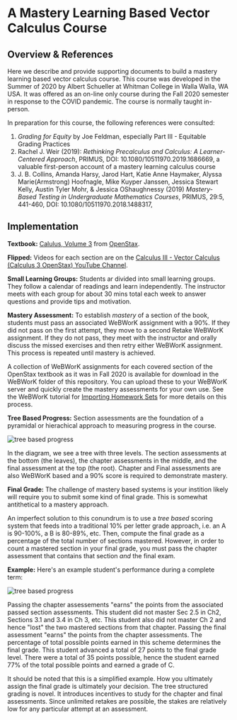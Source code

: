 # A Mastery Learning Based Vector Calculus Course

## Overview & References

Here we describe and provide supporting documents to build a mastery
learning based vector calculus course. This course was developed in the
Summer of 2020 by Albert Schueller at Whitman College in Walla Walla, WA
USA. It was offered as an on-line only course during the Fall 2020 semester
in response to the COVID pandemic. The course is normally taught in-person.

In preparation for this course, the following references were consulted:

1. *Grading for Equity* by Joe Feldman, especially Part III - Equitable
   Grading Practices
1. Rachel J. Weir (2019): *Rethinking Precalculus and Calculus: A
   Learner-Centered Approach*, PRIMUS, DOI: 10.1080/10511970.2019.1686669, a
   valuable first-person account of a mastery learning calculus course
1. J. B. Collins, Amanda Harsy, Jarod Hart, Katie Anne Haymaker, Alyssa
   Marie(Armstrong) Hoofnagle, Mike Kuyper Janssen, Jessica Stewart Kelly,
   Austin Tyler Mohr, & Jessica OShaughnessy (2019) *Mastery-Based Testing
   in Undergraduate Mathematics Courses*, PRIMUS, 29:5, 441-460, DOI:
   10.1080/10511970.2018.1488317, 

## Implementation

**Textbook:** [Calulus, Volume
3](https://openstax.org/details/books/calculus-volume-3) from
[OpenStax](https://openstax.org/).

**Flipped:** Videos for each section are on the [Calculus III - Vector Calculus (Calculus 3 OpenStax) YouTube Channel](https://www.youtube.com/playlist?list=PLnDDTiuYdSglSYbQT0hAp8qvsoatvoipM).

**Small Learning Groups:** Students ar divided into small learning
groups. They follow a calendar of readings and learn independently. The
instructor meets with each group for about 30 mins total each week to
answer questions and provide tips and motivation.

**Mastery Assessment:** To establish *mastery* of a section of the book,
students must pass an associated WeBWorK assignment with a 90%. If they did
not pass on the first attempt, they move to a second Retake WeBWorK
assignment. If they do not pass, they meet with the instructor and orally
discuss the missed exercises and then retry either WeBWorK assignment. This
process is repeated until mastery is achieved.

A collection of WeBWorK assignments for each covered section of the
OpenStax textbook as it was in Fall 2020 is available for download in the
WeBWorK folder of this repository. You can upload these to your WeBWorK
server and quickly create the mastery assessments for your own use. See the
WeBWorK tutorial for [Importing Homework
Sets](https://webwork.maa.org/wiki/ImportingHomeworkSetsTutorial) for more
details on this process.

**Tree Based Progress:** Section assessments are the foundation of a
pyramidal or hierachical approach to measuring progress in the course.

![tree based
progress](https://github.com/schuelaw/MasteryVectorCalculus/blob/main/TreeGrading.png)

In the diagram, we see a tree with three levels. The section assessments at
the bottom (the leaves), the chapter assessments in the middle, and the
final assessment at the top (the root). Chapter and Final assessments are
also WeBWorK based and a 90% score is required to demonstrate mastery.

**Final Grade:** The challenge of mastery based systems is your
instition likely will require you to submit some kind of final grade. This
is somewhat antithetical to a mastery approach. 

An imperfect solution to this conundrum is to use a *tree based* scoring
system that feeds into a traditional 10% per letter grade approach, i.e. an
A is 90-100%, a B is 80-89%, etc. Then, compute the final grade as a
percentage of the total number of sections mastered. However, in order to
count a mastered section in your final grade, you must pass the chapter
assessment that contains that section *and* the final exam.

**Example:** Here's an example student's performance during a complete term:

![tree based
progress](https://github.com/schuelaw/MasteryVectorCalculus/blob/main/TreeGradingExample.png)

Passing the chapter assessements "earns" the points from the associated
passed section assessments. This student did not master Sec 2.5 in Ch2,
Sections 3.1 and 3.4 in Ch 3, etc. This student also did not master Ch 2
and hence "lost" the two mastered sections from that chapter. Passing the
final assessment "earns" the points from the chapter assessments. The
percentage of total possible points earned in this scheme determines the
final grade. This student advanced a total of 27 points to the final grade
level. There were a total of 35 points possible, hence the student earned
77% of the total possible points and earned a grade of C.

It should be noted that this is a simplified example. How you ultimately
assign the final grade is ultimately your decision. The tree structured
grading is novel. It introduces incentives to study for the chapter and
final assessments. Since unlimited retakes are possible, the stakes are
relatively low for any particular attempt at an assessment.


